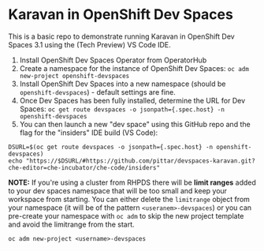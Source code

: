 # Karavan in OpenShift Dev Spaces

This is a basic repo to demonstrate running Karavan in OpenShift Dev Spaces 3.1 using the (Tech Preview) VS Code IDE.

1. Install OpenShift Dev Spaces Operator from OperatorHub
2. Create a namespace for the instance of OpenShift Dev Spaces:
   `oc adm new-project openshift-devspaces`
3. Install OpenShift Dev Spaces into a new namespace (should be `openshift-devspaces`) - default settings are fine.
4. Once Dev Spaces has been fully installed, determine the URL for Dev Spaces:
   `oc get route devspaces -o jsonpath={.spec.host} -n openshift-devspaces`
5. You can then launch a new "dev space" using this GitHub repo and the flag for the "insiders" IDE build (VS Code):

```
DSURL=$(oc get route devspaces -o jsonpath={.spec.host} -n openshift-devspaces)
echo "https://$DSURL/#https://github.com/pittar/devspaces-karavan.git?che-editor=che-incubator/che-code/insiders"
```

**NOTE:** If you're using a cluster from RHPDS there will be **limit ranges** added to your dev spaces namespace that will be too small and keep your workspace from starting.  You can either delete the `limitrange` object from your namespace (it will be of the pattern `<useranem>-devspaces`) or you can pre-create your namespace with `oc adm` to skip the new project template and avoid the limitrange from the start.

```
oc adm new-project <username>-devspaces
```

